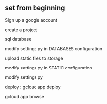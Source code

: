 ## set from beginning

Sign up a google account

create a project

sql database

modify settings.py in DATABASES configuration

upload static files to storage

modify settings.py in STATIC configuration

modify settings.py

deploy : gcloud app deploy

gcloud app browse